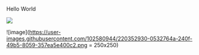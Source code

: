 
Hello World

![](https://komarev.com/ghpvc/?username=thang44hdai&color=green)

![image](https://user-images.githubusercontent.com/102580944/220352930-0532764a-240f-49b5-8059-357ea5e400c2.png = 250x250)



